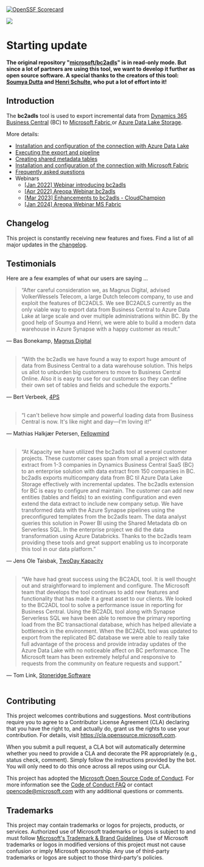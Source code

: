[![OpenSSF Scorecard](https://api.scorecard.dev/projects/github.com/Bertverbeek4PS/bc2adls/badge)](https://scorecard.dev/viewer/?uri=github.com/Bertverbeek4PS/bc2adls)

![](.assets/bc2adls_banner.png)
# Starting update
**The original repository "[microsoft/bc2adls](https://github.com/microsoft/bc2adls)" is in read-only mode. But since a lot of partners are using this tool, we want to develop it further as open source software. A special thanks to the creators of this tool: [Soumya Dutta](https://www.linkedin.com/in/soumya-dutta-07813a5/) and [Henri Schulte](https://www.linkedin.com/in/henrischulte/), who put a lot of effort into it!**

## Introduction

The **bc2adls** tool is used to export incremental data from [Dynamics 365 Business Central](https://dynamics.microsoft.com/en-us/business-central/overview/) (BC) to [Microsoft Fabric ](https://learn.microsoft.com/nl-nl/fabric/get-started/microsoft-fabric-overview) or [Azure Data Lake Storage](https://docs.microsoft.com/en-us/azure/storage/blobs/data-lake-storage-introduction).


More details:
- [Installation and configuration of the connection with Azure Data Lake](/.assets/Setup.md)
- [Executing the export and pipeline](/.assets/Execution.md)
- [Creating shared metadata tables](/.assets/SharedMetadataTables.md)
- [Installation and configuration of the connection with Microsoft Fabric](/.assets/SetupFabric.md)
- [Frequently asked questions](/.assets/FAQs.md)
- Webinars
    - [[Jan 2022] Webinar introducing bc2adls](https://www.microsoft.com/en-us/videoplayer/embed/RWSHHG)
	- [[Apr 2022] Areopa Webinar bc2adls](https://www.youtube.com/watch?v=Fjz9LgviV2Q)
    - [[Mar 2023] Enhancements to bc2adls - CloudChampion](https://www.cloudchampion.dk/c/dynamics-365-business-central-azure-data-lake/)
	- [[Jan 2024] Areopa Webinar MS Fabric](https://www.youtube.com/watch?v=sXZkrFtN5oc)


## Changelog

This project is constantly receiving new features and fixes. Find a list of all major updates in the [changelog](/.assets/Changelog.md).

## Testimonials

Here are a few examples of what our users are saying ...

> “After careful consideration we, as Magnus Digital, advised VolkerWessels Telecom, a large Dutch telecom company, to use and exploit the features of BC2ADLS. We see BC2ADLS currently as the only viable way to export data from Business Central to Azure Data Lake at large scale and over multiple administrations within BC. By the good help of Soumya and Henri, we were able to build a modern data warehouse in Azure Synapse with a happy customer as result.” 

&mdash; Bas Bonekamp, [Magnus Digital](https://www.magnus.nl/) <br/><br/>

> “With the bc2adls we have found a way to export huge amount of data from Business Central to a data warehouse solution. This helps us allot to unburden big customers to move to Business Central Online. Also it is easy to use for our customers so they can define their own set of tables and fields and schedule the exports.”

&mdash; Bert Verbeek, [4PS](https://www.4ps.nl/)<br/><br/>

> “I can't believe how simple and powerful loading data from  Business Central is now. It's like night and day—I'm loving it!”

&mdash; Mathias Halkjær Petersen, [Fellowmind](https://www.fellowmindcompany.com/)<br/><br/>

> “At Kapacity we have utilized the bc2adls tool at several customer projects. These customer cases span from small a project with data extract from 1-3 companies in Dynamics Business Central SaaS (BC) to an enterprise solution with data extract from 150 companies in BC. bc2adls exports multicompany data from BC til Azure Data Lake Storage effectively with incremental updates. The bc2adls extension for BC is easy to configure and maintain. The customer can add new entities (tables and fields) to an existing configuration and even extend the data extract to include new company setup. We have transformed data with the Azure Synapse pipelines using the preconfigured templates from the bc2adls team. The data analyst queries this solution in Power BI using the Shared Metadata db on Serverless SQL. In the enterprise project we did the data transformation using Azure Databricks. Thanks to the bc2adls team providing these tools and great support enabling us to incorporate this tool in our data platform.”

&mdash; Jens Ole Taisbak, [TwoDay Kapacity](https://www.kapacity.com/)<br/><br/>

> “We have had great success using the BC2ADL tool. It is well thought out and straightforward to implement and configure. The Microsoft team that develops the tool continues to add new features and functionality that has made it a great asset to our clients. We looked to the BC2ADL tool to solve a performance issue in reporting for Business Central. Using the BC2ADL tool along with Synapse Serverless SQL we have been able to remove the primary reporting load from the BC transactional database, which has helped alleviate a bottleneck in the environment. When the BC2ADL tool was updated to export from the replicated BC database we were able to really take full advantage of the process and provide intraday updates of the Azure Data Lake with no noticeable affect on BC performance. The Microsoft team has been extremely helpful and responsive to requests from the community on feature requests and support.”

&mdash; Tom Link, [Stoneridge Software](https://stoneridgesoftware.com/)<br/><br/>

## Contributing

This project welcomes contributions and suggestions.  Most contributions require you to agree to a
Contributor License Agreement (CLA) declaring that you have the right to, and actually do, grant us
the rights to use your contribution. For details, visit https://cla.opensource.microsoft.com.

When you submit a pull request, a CLA bot will automatically determine whether you need to provide
a CLA and decorate the PR appropriately (e.g., status check, comment). Simply follow the instructions
provided by the bot. You will only need to do this once across all repos using our CLA.

This project has adopted the [Microsoft Open Source Code of Conduct](https://opensource.microsoft.com/codeofconduct/).
For more information see the [Code of Conduct FAQ](https://opensource.microsoft.com/codeofconduct/faq/) or
contact [opencode@microsoft.com](mailto:opencode@microsoft.com) with any additional questions or comments.

## Trademarks

This project may contain trademarks or logos for projects, products, or services. Authorized use of Microsoft 
trademarks or logos is subject to and must follow 
[Microsoft's Trademark & Brand Guidelines](https://www.microsoft.com/en-us/legal/intellectualproperty/trademarks/usage/general).
Use of Microsoft trademarks or logos in modified versions of this project must not cause confusion or imply Microsoft sponsorship.
Any use of third-party trademarks or logos are subject to those third-party's policies.
